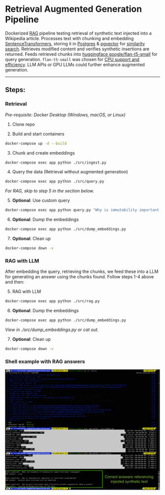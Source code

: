 # Retrieval Augmented Generation Pipeline

Dockerized [RAG](https://en.wikipedia.org/wiki/Retrieval-augmented_generation) pipeline testing retrieval of synthetic text injected into a Wikipedia article. Processes text with chunking and embedding [SentenceTransformers](https://sbert.net/), storing it in [Postgres](https://github.com/postgres/postgres) & [pgvector](https://github.com/pgvector/pgvector) for [similarity search](https://en.wikipedia.org/wiki/Similarity_search). Retrieves modified content and verifies synthetic insertions are returned. Feeds retrieved chunks into [huggingface google/flan-t5-small](https://huggingface.co/google/flan-t5-small) for query generation. `flan-t5-small` was chosen for [CPU support and efficiency](https://huggingface.co/google/flan-t5-small#running-the-model-on-a-cpu). LLM APIs or GPU LLMs could further enhance augmented generation.

---

## Steps:

### Retrieval

_Pre-requisite: Docker Desktop (Windows, macOS, or Linux)_

1. Clone repo

2. Build and start containers

```bash
docker-compose up -d --build
```

3. Chunk and create embeddings

```bash
docker-compose exec app python ./src/ingest.py
```

4. Query the data (Retrieval without augmented generation)

```bash
docker-compose exec app python ./src/query.py
```

_For RAG, skip to step 5 in the section below._

5. **Optional**: Use custom query

```bash
docker-compose exec app python query.py "Why is immutability important in functional programmning"
```

6. **Optional**: Dump the embeddings

```bash
docker-compose exec app python ./src/dump_embeddings.py
```

7. **Optional**: Clean up

```bash
docker-compose down -v
```

### RAG with LLM

After embedding the query, retrieving the chunks, we feed these into a LLM for generating an answer using the chunks found. Follow steps 1-4 above and then:

5. RAG with LLM

```bash
docker-compose exec app python ./src/rag.py
```

6. **Optional**: Dump the embeddings

```bash
docker-compose exec app python ./src/dump_embeddings.py
```

_View in ./src/dump_embeddings.py or cat out._

7. **Optional**: Clean up

```bash
docker-compose down -v
```

### Shell example with RAG answers

![RAG Local Validation](./assets/RAG-local-validation.png)
